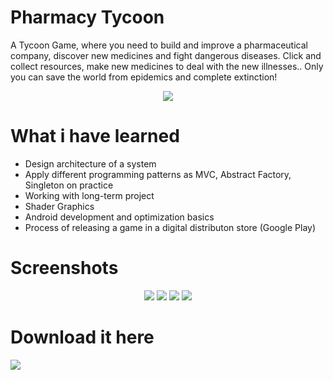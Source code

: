 # Pharmacy Tycoon
A Tycoon Game, where you need to build and improve a pharmaceutical company, discover new medicines and fight dangerous diseases. Click and collect resources, make new medicines to deal with the new illnesses.. Only you can save the world from epidemics and complete extinction!
<p align="center">
<img src="https://user-images.githubusercontent.com/23034890/77540795-06714580-6ea4-11ea-83a1-7390ea20528d.png">

# What i have learned
* Design architecture of a system
* Apply different programming patterns as MVC, Abstract Factory, Singleton on practice
* Working with long-term project
* Shader Graphics
* Android development and optimization basics
* Process of releasing a game in a digital distributon store (Google Play)

# Screenshots
<p align="center">
<img src="https://user-images.githubusercontent.com/23034890/77540802-0b35f980-6ea4-11ea-9523-a10662581fb7.png">
<img src="https://user-images.githubusercontent.com/23034890/77540832-14bf6180-6ea4-11ea-87e4-64635bcb97cb.png">
<img src="https://user-images.githubusercontent.com/23034890/77540838-18eb7f00-6ea4-11ea-8155-75db8f154260.png">
<img src="https://user-images.githubusercontent.com/23034890/77540848-1db03300-6ea4-11ea-98f0-e455c7edaa48.png">


# Download it here
[<img src="https://user-images.githubusercontent.com/23034890/77540903-33bdf380-6ea4-11ea-835c-d10f718751cb.png">](https://play.google.com/store/apps/details?id=com.coldzero.pharmacytycoon)

